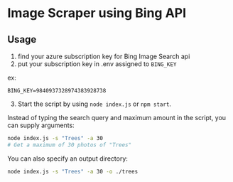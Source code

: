 # Image Scraper using Bing API

## Usage

1. find your azure subscription key for Bing Image Search api
2. put your subscription key in .env assigned to `BING_KEY`

ex:

```
BING_KEY=9840937328974383928738
```

3. Start the script by using `node index.js` or `npm start`.

Instead of typing the search query and maximum amount in the script, you can supply arguments:

```bash
node index.js -s "Trees" -a 30
# Get a maximum of 30 photos of "Trees"
```

You can also specify an output directory:

```bash
node index.js -s "Trees" -a 30 -o ./trees
```

